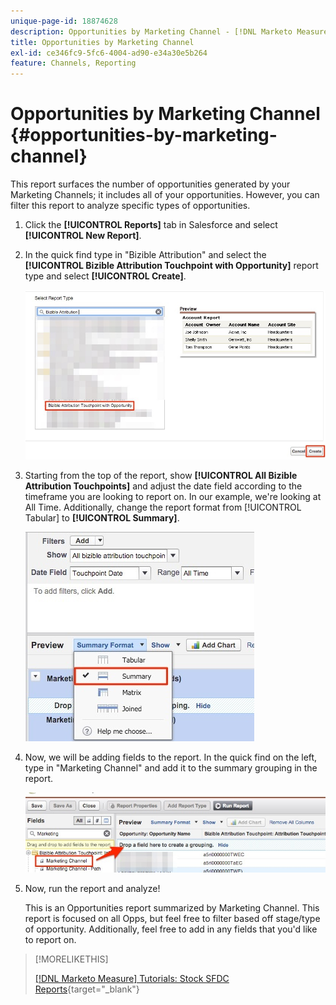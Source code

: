 ```yaml
---
unique-page-id: 18874628
description: Opportunities by Marketing Channel - [!DNL Marketo Measure]
title: Opportunities by Marketing Channel
exl-id: ce346fc9-5fc6-4004-ad90-e34a30e5b264
feature: Channels, Reporting
---
```

# Opportunities by Marketing Channel {#opportunities-by-marketing-channel}

This report surfaces the number of opportunities generated by your Marketing Channels; it includes all of your opportunities. However, you can filter this report to analyze specific types of opportunities.

1. Click the **[!UICONTROL Reports]** tab in Salesforce and select **[!UICONTROL New Report]**.

1. In the quick find type in "Bizible Attribution" and select the **[!UICONTROL Bizible Attribution Touchpoint with Opportunity]** report type and select **[!UICONTROL Create]**.

   ![](assets/1-2.jpg)

1. Starting from the top of the report, show **[!UICONTROL All Bizible Attribution Touchpoints]** and adjust the date field according to the timeframe you are looking to report on. In our example, we're looking at All Time. Additionally, change the report format from [!UICONTROL Tabular] to **[!UICONTROL Summary]**.

   ![](assets/2-2.jpg)

1. Now, we will be adding fields to the report. In the quick find on the left, type in "Marketing Channel" and add it to the summary grouping in the report.

   ![](assets/3-2.jpg)

1. Now, run the report and analyze!

   This is an Opportunities report summarized by Marketing Channel. This report is focused on all Opps, but feel free to filter based off stage/type of opportunity. Additionally, feel free to add in any fields that you'd like to report on.

>[!MORELIKETHIS]
>
>[[!DNL Marketo Measure] Tutorials: Stock SFDC Reports](https://experienceleague.adobe.com/en/docs/marketo-measure-learn/tutorials/onboarding/marketo-measure-102/stock-salesforce-reports){target="_blank"}
